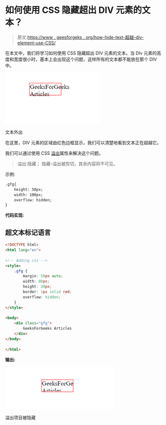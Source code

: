 # 如何使用 CSS 隐藏超出 DIV 元素的文本？

> 原文:[https://www . geesforgeks . org/how-hide-text-超越-div-element-use-CSS/](https://www.geeksforgeeks.org/how-to-hide-text-going-beyond-div-element-using-css/)

在本文中，我们将学习如何使用 CSS 隐藏超出 DIV 元素的文本。当 DIv 元素的高度和宽度很小时，基本上会出现这个问题，这样所有的文本都不能放在那个 DIV 中。

![](img/21a09cf66c567d5f0fd70b5765c4b60d.png)

文本外出

在这里，DIV 元素的区域由红色边框显示，我们可以清楚地看到文本正在超越它。

我们可以通过使用 CSS [溢出](https://www.geeksforgeeks.org/css-overflow/)属性来解决这个问题。

> 溢出:隐藏；
> 隐藏–溢出被剪切，其余内容将不可见。

示例:

```html
.gfg{
    height: 50px;
    width: 100px;
    overflow: hidden;
}
```

**代码实现:**

## 超文本标记语言

```html
<!DOCTYPE html>
<html lang="en">

<!-- Adding css -->
<style>
    .gfg {
        margin: 50px auto;
        width: 80px;
        height: 30px;
        border: 1px solid red;
        overflow: hidden;
    }
</style>

<body>
    <div class="gfg">
        GeeksForGeeks Articles
    </div>
</body>

</html>
```

**输出:**

![](img/b0029556436ac314d93cc314d16de0d9.png)

溢出项目被隐藏